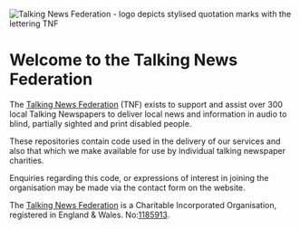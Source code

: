 ![Talking News Federation - logo depicts stylised quotation marks with the lettering TNF](https://tnf.org.uk/wp-content/uploads/2021/04/logo.png)

# Welcome to the Talking News Federation

The [Talking News Federation](https://tnf.org.uk/) (TNF) exists to support and assist over 300 local Talking Newspapers to deliver local news and information in audio to blind, partially sighted and print disabled people.

These repositories contain code used in the delivery of our services and also that which we make available for use by individual talking newspaper charities.

Enquiries regarding this code, or expressions of interest in joining the organisation may be made via the contact form on the website.

The [Talking News Federation](https://tnf.org.uk/) is a Charitable Incorporated Organisation, registered in England & Wales. No:[1185913](https://register-of-charities.charitycommission.gov.uk/charity-search/-/charity-details/5148383).